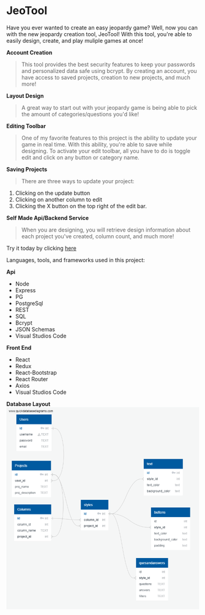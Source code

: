 # JeoTool

Have you ever wanted to create an easy jeopardy game? Well, now you can with the new jeopardy creation tool, JeoTool! With this tool, you're able to easily design, create, and play muliple games at once!

**Account Creation**

> This tool provides the best security features to keep your passwords and personalized data safe using bcrypt. By creating an account, you have access to saved projects, creation to new projects, and much more!

**Layout Design**

> A great way to start out with your jeopardy game is being able to pick the amount of categories/questions you'd like!

**Editing Toolbar**

> One of my favorite features to this project is the ability to update your game in real time. With this ability, you're able to save while designing. To activate your edit toolbar, all you have to do is toggle edit and click on any button or category name.

**Saving Projects**

> There are three ways to update your project:

1. Clicking on the update button
2. Clicking on another column to edit
3. Clicking the X button on the top right of the edit bar.

**Self Made Api/Backend Service**

> When you are designing, you will retrieve design information about each project you've created, column count, and much more!

Try it today by clicking [here](https://jeotool.herokuapp.com/)

Languages, tools, and frameworks used in this project:

**Api**

- Node
- Express
- PG
- PostgreSql
- REST
- SQL
- Bcrypt
- JSON Schemas
- Visual Studios Code

**Front End**

- React
- Redux
- React-Bootstrap
- React Router
- Axios
- Visual Studios Code

**Database Layout**
![Design of Database](/DBDesign.png)
